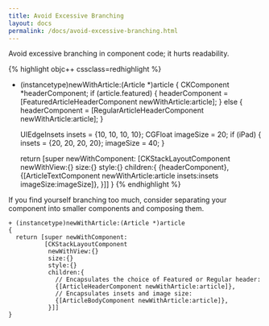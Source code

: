 ```yaml
---
title: Avoid Excessive Branching 
layout: docs
permalink: /docs/avoid-excessive-branching.html
---
```


Avoid excessive branching in component code; it hurts readability.

{% highlight objc++ cssclass=redhighlight %}
+ (instancetype)newWithArticle:(Article *)article
{
  CKComponent *headerComponent;
  if (article.featured) {
    headerComponent = [FeaturedArticleHeaderComponent newWithArticle:article];
  } else {
    headerComponent = [RegularArticleHeaderComponent newWithArticle:article];
  }

  UIEdgeInsets insets = {10, 10, 10, 10};
  CGFloat imageSize = 20;
  if (iPad) {
    insets = {20, 20, 20, 20};
    imageSize = 40;
  }

  return [super newWithComponent:
          [CKStackLayoutComponent
           newWithView:{}
           size:{}
           style:{}
           children:{
             {headerComponent},
             {[ArticleTextComponent
               newWithArticle:article 
               insets:insets
               imageSize:imageSize]},
           }]]
}
{% endhighlight %}

If you find yourself branching too much, consider separating your component into smaller components and composing them.

```objc++
+ (instancetype)newWithArticle:(Article *)article
{
  return [super newWithComponent:
          [CKStackLayoutComponent
           newWithView:{}
           size:{}
           style:{}
           children:{
             // Encapsulates the choice of Featured or Regular header:
             {[ArticleHeaderComponent newWithArticle:article]},
             // Encapsulates insets and image size:
             {[ArticleBodyComponent newWithArticle:article]},
           }]]
}
```
